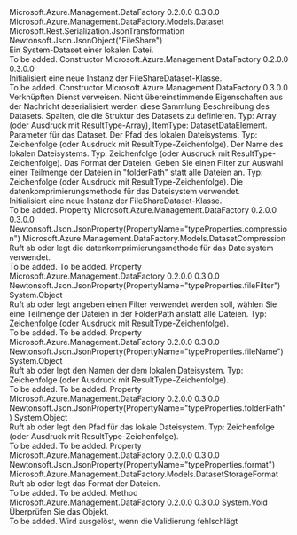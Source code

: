 <Type Name="FileShareDataset" FullName="Microsoft.Azure.Management.DataFactory.Models.FileShareDataset">
  <TypeSignature Language="C#" Value="public class FileShareDataset : Microsoft.Azure.Management.DataFactory.Models.Dataset" />
  <TypeSignature Language="ILAsm" Value=".class public auto ansi beforefieldinit FileShareDataset extends Microsoft.Azure.Management.DataFactory.Models.Dataset" />
  <TypeSignature Language="DocId" Value="T:Microsoft.Azure.Management.DataFactory.Models.FileShareDataset" />
  <TypeSignature Language="VB.NET" Value="Public Class FileShareDataset&#xA;Inherits Dataset" />
  <TypeSignature Language="F#" Value="type FileShareDataset = class&#xA;    inherit Dataset" />
  <AssemblyInfo>
    <AssemblyName>Microsoft.Azure.Management.DataFactory</AssemblyName>
    <AssemblyVersion>0.2.0.0</AssemblyVersion>
    <AssemblyVersion>0.3.0.0</AssemblyVersion>
  </AssemblyInfo>
  <Base>
    <BaseTypeName>Microsoft.Azure.Management.DataFactory.Models.Dataset</BaseTypeName>
  </Base>
  <Interfaces />
  <Attributes>
    <Attribute>
      <AttributeName>Microsoft.Rest.Serialization.JsonTransformation</AttributeName>
    </Attribute>
    <Attribute>
      <AttributeName>Newtonsoft.Json.JsonObject("FileShare")</AttributeName>
    </Attribute>
  </Attributes>
  <Docs>
    <summary>
            Ein System-Dataset einer lokalen Datei.
            </summary>
    <remarks>To be added.</remarks>
  </Docs>
  <Members>
    <Member MemberName=".ctor">
      <MemberSignature Language="C#" Value="public FileShareDataset ();" />
      <MemberSignature Language="ILAsm" Value=".method public hidebysig specialname rtspecialname instance void .ctor() cil managed" />
      <MemberSignature Language="DocId" Value="M:Microsoft.Azure.Management.DataFactory.Models.FileShareDataset.#ctor" />
      <MemberSignature Language="VB.NET" Value="Public Sub New ()" />
      <MemberType>Constructor</MemberType>
      <AssemblyInfo>
        <AssemblyName>Microsoft.Azure.Management.DataFactory</AssemblyName>
        <AssemblyVersion>0.2.0.0</AssemblyVersion>
        <AssemblyVersion>0.3.0.0</AssemblyVersion>
      </AssemblyInfo>
      <Parameters />
      <Docs>
        <summary>
            Initialisiert eine neue Instanz der FileShareDataset-Klasse.
            </summary>
        <remarks>To be added.</remarks>
      </Docs>
    </Member>
    <Member MemberName=".ctor">
      <MemberSignature Language="C#" Value="public FileShareDataset (Microsoft.Azure.Management.DataFactory.Models.LinkedServiceReference linkedServiceName, System.Collections.Generic.IDictionary&lt;string,object&gt; additionalProperties = null, string description = null, object structure = null, System.Collections.Generic.IDictionary&lt;string,Microsoft.Azure.Management.DataFactory.Models.ParameterSpecification&gt; parameters = null, object folderPath = null, object fileName = null, Microsoft.Azure.Management.DataFactory.Models.DatasetStorageFormat format = null, object fileFilter = null, Microsoft.Azure.Management.DataFactory.Models.DatasetCompression compression = null);" />
      <MemberSignature Language="ILAsm" Value=".method public hidebysig specialname rtspecialname instance void .ctor(class Microsoft.Azure.Management.DataFactory.Models.LinkedServiceReference linkedServiceName, class System.Collections.Generic.IDictionary`2&lt;string, object&gt; additionalProperties, string description, object structure, class System.Collections.Generic.IDictionary`2&lt;string, class Microsoft.Azure.Management.DataFactory.Models.ParameterSpecification&gt; parameters, object folderPath, object fileName, class Microsoft.Azure.Management.DataFactory.Models.DatasetStorageFormat format, object fileFilter, class Microsoft.Azure.Management.DataFactory.Models.DatasetCompression compression) cil managed" />
      <MemberSignature Language="DocId" Value="M:Microsoft.Azure.Management.DataFactory.Models.FileShareDataset.#ctor(Microsoft.Azure.Management.DataFactory.Models.LinkedServiceReference,System.Collections.Generic.IDictionary{System.String,System.Object},System.String,System.Object,System.Collections.Generic.IDictionary{System.String,Microsoft.Azure.Management.DataFactory.Models.ParameterSpecification},System.Object,System.Object,Microsoft.Azure.Management.DataFactory.Models.DatasetStorageFormat,System.Object,Microsoft.Azure.Management.DataFactory.Models.DatasetCompression)" />
      <MemberSignature Language="VB.NET" Value="Public Sub New (linkedServiceName As LinkedServiceReference, Optional additionalProperties As IDictionary(Of String, Object) = null, Optional description As String = null, Optional structure As Object = null, Optional parameters As IDictionary(Of String, ParameterSpecification) = null, Optional folderPath As Object = null, Optional fileName As Object = null, Optional format As DatasetStorageFormat = null, Optional fileFilter As Object = null, Optional compression As DatasetCompression = null)" />
      <MemberSignature Language="F#" Value="new Microsoft.Azure.Management.DataFactory.Models.FileShareDataset : Microsoft.Azure.Management.DataFactory.Models.LinkedServiceReference * System.Collections.Generic.IDictionary&lt;string, obj&gt; * string * obj * System.Collections.Generic.IDictionary&lt;string, Microsoft.Azure.Management.DataFactory.Models.ParameterSpecification&gt; * obj * obj * Microsoft.Azure.Management.DataFactory.Models.DatasetStorageFormat * obj * Microsoft.Azure.Management.DataFactory.Models.DatasetCompression -&gt; Microsoft.Azure.Management.DataFactory.Models.FileShareDataset" Usage="new Microsoft.Azure.Management.DataFactory.Models.FileShareDataset (linkedServiceName, additionalProperties, description, structure, parameters, folderPath, fileName, format, fileFilter, compression)" />
      <MemberType>Constructor</MemberType>
      <AssemblyInfo>
        <AssemblyName>Microsoft.Azure.Management.DataFactory</AssemblyName>
        <AssemblyVersion>0.3.0.0</AssemblyVersion>
      </AssemblyInfo>
      <Parameters>
        <Parameter Name="linkedServiceName" Type="Microsoft.Azure.Management.DataFactory.Models.LinkedServiceReference" />
        <Parameter Name="additionalProperties" Type="System.Collections.Generic.IDictionary&lt;System.String,System.Object&gt;" />
        <Parameter Name="description" Type="System.String" />
        <Parameter Name="structure" Type="System.Object" />
        <Parameter Name="parameters" Type="System.Collections.Generic.IDictionary&lt;System.String,Microsoft.Azure.Management.DataFactory.Models.ParameterSpecification&gt;" />
        <Parameter Name="folderPath" Type="System.Object" />
        <Parameter Name="fileName" Type="System.Object" />
        <Parameter Name="format" Type="Microsoft.Azure.Management.DataFactory.Models.DatasetStorageFormat" />
        <Parameter Name="fileFilter" Type="System.Object" />
        <Parameter Name="compression" Type="Microsoft.Azure.Management.DataFactory.Models.DatasetCompression" />
      </Parameters>
      <Docs>
        <param name="linkedServiceName">Verknüpften Dienst verweisen.</param>
        <param name="additionalProperties">Nicht übereinstimmende Eigenschaften aus der Nachricht deserialisiert werden diese Sammlung</param>
        <param name="description">Beschreibung des Datasets.</param>
        <param name="structure">Spalten, die die Struktur des Datasets zu definieren. Typ: Array (oder Ausdruck mit ResultType-Array), ItemType: DatasetDataElement.</param>
        <param name="parameters">Parameter für das Dataset.</param>
        <param name="folderPath">Der Pfad des lokalen Dateisystems.
            Typ: Zeichenfolge (oder Ausdruck mit ResultType-Zeichenfolge).</param>
        <param name="fileName">Der Name des lokalen Dateisystems.
            Typ: Zeichenfolge (oder Ausdruck mit ResultType-Zeichenfolge).</param>
        <param name="format">Das Format der Dateien.</param>
        <param name="fileFilter">Geben Sie einen Filter zur Auswahl einer Teilmenge der Dateien in "folderPath" statt alle Dateien an. Typ: Zeichenfolge (oder Ausdruck mit ResultType-Zeichenfolge).</param>
        <param name="compression">Die datenkomprimierungsmethode für das Dateisystem verwendet.</param>
        <summary>
            Initialisiert eine neue Instanz der FileShareDataset-Klasse.
            </summary>
        <remarks>To be added.</remarks>
      </Docs>
    </Member>
    <Member MemberName="Compression">
      <MemberSignature Language="C#" Value="public Microsoft.Azure.Management.DataFactory.Models.DatasetCompression Compression { get; set; }" />
      <MemberSignature Language="ILAsm" Value=".property instance class Microsoft.Azure.Management.DataFactory.Models.DatasetCompression Compression" />
      <MemberSignature Language="DocId" Value="P:Microsoft.Azure.Management.DataFactory.Models.FileShareDataset.Compression" />
      <MemberSignature Language="VB.NET" Value="Public Property Compression As DatasetCompression" />
      <MemberSignature Language="F#" Value="member this.Compression : Microsoft.Azure.Management.DataFactory.Models.DatasetCompression with get, set" Usage="Microsoft.Azure.Management.DataFactory.Models.FileShareDataset.Compression" />
      <MemberType>Property</MemberType>
      <AssemblyInfo>
        <AssemblyName>Microsoft.Azure.Management.DataFactory</AssemblyName>
        <AssemblyVersion>0.2.0.0</AssemblyVersion>
        <AssemblyVersion>0.3.0.0</AssemblyVersion>
      </AssemblyInfo>
      <Attributes>
        <Attribute>
          <AttributeName>Newtonsoft.Json.JsonProperty(PropertyName="typeProperties.compression")</AttributeName>
        </Attribute>
      </Attributes>
      <ReturnValue>
        <ReturnType>Microsoft.Azure.Management.DataFactory.Models.DatasetCompression</ReturnType>
      </ReturnValue>
      <Docs>
        <summary>
            Ruft ab oder legt die datenkomprimierungsmethode für das Dateisystem verwendet.
            </summary>
        <value>To be added.</value>
        <remarks>To be added.</remarks>
      </Docs>
    </Member>
    <Member MemberName="FileFilter">
      <MemberSignature Language="C#" Value="public object FileFilter { get; set; }" />
      <MemberSignature Language="ILAsm" Value=".property instance object FileFilter" />
      <MemberSignature Language="DocId" Value="P:Microsoft.Azure.Management.DataFactory.Models.FileShareDataset.FileFilter" />
      <MemberSignature Language="VB.NET" Value="Public Property FileFilter As Object" />
      <MemberSignature Language="F#" Value="member this.FileFilter : obj with get, set" Usage="Microsoft.Azure.Management.DataFactory.Models.FileShareDataset.FileFilter" />
      <MemberType>Property</MemberType>
      <AssemblyInfo>
        <AssemblyName>Microsoft.Azure.Management.DataFactory</AssemblyName>
        <AssemblyVersion>0.2.0.0</AssemblyVersion>
        <AssemblyVersion>0.3.0.0</AssemblyVersion>
      </AssemblyInfo>
      <Attributes>
        <Attribute>
          <AttributeName>Newtonsoft.Json.JsonProperty(PropertyName="typeProperties.fileFilter")</AttributeName>
        </Attribute>
      </Attributes>
      <ReturnValue>
        <ReturnType>System.Object</ReturnType>
      </ReturnValue>
      <Docs>
        <summary>
            Ruft ab oder legt angeben einen Filter verwendet werden soll, wählen Sie eine Teilmenge der Dateien in der FolderPath anstatt alle Dateien. Typ: Zeichenfolge (oder Ausdruck mit ResultType-Zeichenfolge).
            </summary>
        <value>To be added.</value>
        <remarks>To be added.</remarks>
      </Docs>
    </Member>
    <Member MemberName="FileName">
      <MemberSignature Language="C#" Value="public object FileName { get; set; }" />
      <MemberSignature Language="ILAsm" Value=".property instance object FileName" />
      <MemberSignature Language="DocId" Value="P:Microsoft.Azure.Management.DataFactory.Models.FileShareDataset.FileName" />
      <MemberSignature Language="VB.NET" Value="Public Property FileName As Object" />
      <MemberSignature Language="F#" Value="member this.FileName : obj with get, set" Usage="Microsoft.Azure.Management.DataFactory.Models.FileShareDataset.FileName" />
      <MemberType>Property</MemberType>
      <AssemblyInfo>
        <AssemblyName>Microsoft.Azure.Management.DataFactory</AssemblyName>
        <AssemblyVersion>0.2.0.0</AssemblyVersion>
        <AssemblyVersion>0.3.0.0</AssemblyVersion>
      </AssemblyInfo>
      <Attributes>
        <Attribute>
          <AttributeName>Newtonsoft.Json.JsonProperty(PropertyName="typeProperties.fileName")</AttributeName>
        </Attribute>
      </Attributes>
      <ReturnValue>
        <ReturnType>System.Object</ReturnType>
      </ReturnValue>
      <Docs>
        <summary>
            Ruft ab oder legt den Namen der dem lokalen Dateisystem. Typ: Zeichenfolge (oder Ausdruck mit ResultType-Zeichenfolge).
            </summary>
        <value>To be added.</value>
        <remarks>To be added.</remarks>
      </Docs>
    </Member>
    <Member MemberName="FolderPath">
      <MemberSignature Language="C#" Value="public object FolderPath { get; set; }" />
      <MemberSignature Language="ILAsm" Value=".property instance object FolderPath" />
      <MemberSignature Language="DocId" Value="P:Microsoft.Azure.Management.DataFactory.Models.FileShareDataset.FolderPath" />
      <MemberSignature Language="VB.NET" Value="Public Property FolderPath As Object" />
      <MemberSignature Language="F#" Value="member this.FolderPath : obj with get, set" Usage="Microsoft.Azure.Management.DataFactory.Models.FileShareDataset.FolderPath" />
      <MemberType>Property</MemberType>
      <AssemblyInfo>
        <AssemblyName>Microsoft.Azure.Management.DataFactory</AssemblyName>
        <AssemblyVersion>0.2.0.0</AssemblyVersion>
        <AssemblyVersion>0.3.0.0</AssemblyVersion>
      </AssemblyInfo>
      <Attributes>
        <Attribute>
          <AttributeName>Newtonsoft.Json.JsonProperty(PropertyName="typeProperties.folderPath")</AttributeName>
        </Attribute>
      </Attributes>
      <ReturnValue>
        <ReturnType>System.Object</ReturnType>
      </ReturnValue>
      <Docs>
        <summary>
            Ruft ab oder legt den Pfad für das lokale Dateisystem. Typ: Zeichenfolge (oder Ausdruck mit ResultType-Zeichenfolge).
            </summary>
        <value>To be added.</value>
        <remarks>To be added.</remarks>
      </Docs>
    </Member>
    <Member MemberName="Format">
      <MemberSignature Language="C#" Value="public Microsoft.Azure.Management.DataFactory.Models.DatasetStorageFormat Format { get; set; }" />
      <MemberSignature Language="ILAsm" Value=".property instance class Microsoft.Azure.Management.DataFactory.Models.DatasetStorageFormat Format" />
      <MemberSignature Language="DocId" Value="P:Microsoft.Azure.Management.DataFactory.Models.FileShareDataset.Format" />
      <MemberSignature Language="VB.NET" Value="Public Property Format As DatasetStorageFormat" />
      <MemberSignature Language="F#" Value="member this.Format : Microsoft.Azure.Management.DataFactory.Models.DatasetStorageFormat with get, set" Usage="Microsoft.Azure.Management.DataFactory.Models.FileShareDataset.Format" />
      <MemberType>Property</MemberType>
      <AssemblyInfo>
        <AssemblyName>Microsoft.Azure.Management.DataFactory</AssemblyName>
        <AssemblyVersion>0.2.0.0</AssemblyVersion>
        <AssemblyVersion>0.3.0.0</AssemblyVersion>
      </AssemblyInfo>
      <Attributes>
        <Attribute>
          <AttributeName>Newtonsoft.Json.JsonProperty(PropertyName="typeProperties.format")</AttributeName>
        </Attribute>
      </Attributes>
      <ReturnValue>
        <ReturnType>Microsoft.Azure.Management.DataFactory.Models.DatasetStorageFormat</ReturnType>
      </ReturnValue>
      <Docs>
        <summary>
            Ruft ab oder legt das Format der Dateien.
            </summary>
        <value>To be added.</value>
        <remarks>To be added.</remarks>
      </Docs>
    </Member>
    <Member MemberName="Validate">
      <MemberSignature Language="C#" Value="public override void Validate ();" />
      <MemberSignature Language="ILAsm" Value=".method public hidebysig virtual instance void Validate() cil managed" />
      <MemberSignature Language="DocId" Value="M:Microsoft.Azure.Management.DataFactory.Models.FileShareDataset.Validate" />
      <MemberSignature Language="VB.NET" Value="Public Overrides Sub Validate ()" />
      <MemberSignature Language="F#" Value="override this.Validate : unit -&gt; unit" Usage="fileShareDataset.Validate " />
      <MemberType>Method</MemberType>
      <AssemblyInfo>
        <AssemblyName>Microsoft.Azure.Management.DataFactory</AssemblyName>
        <AssemblyVersion>0.2.0.0</AssemblyVersion>
        <AssemblyVersion>0.3.0.0</AssemblyVersion>
      </AssemblyInfo>
      <ReturnValue>
        <ReturnType>System.Void</ReturnType>
      </ReturnValue>
      <Parameters />
      <Docs>
        <summary>
            Überprüfen Sie das Objekt.
            </summary>
        <remarks>To be added.</remarks>
        <exception cref="T:Microsoft.Rest.ValidationException">
            Wird ausgelöst, wenn die Validierung fehlschlägt
            </exception>
      </Docs>
    </Member>
  </Members>
</Type>